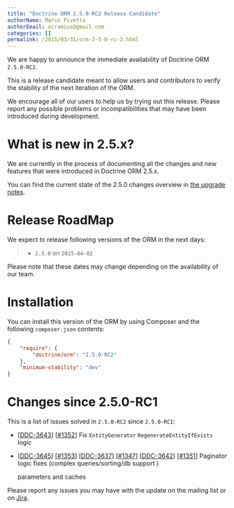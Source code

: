 ```yaml
---
title: "Doctrine ORM 2.5.0-RC2 Release Candidate"
authorName: Marco Pivetta
authorEmail: ocramius@gmail.com
categories: []
permalink: /2015/03/31/orm-2-5-0-rc-2.html
---
```

We are happy to announce the immediate availability of Doctrine ORM
`2.5.0-RC2`.

This is a release candidate meant to allow users and contributors to
verify the stability of the next iteration of the ORM.

We encourage all of our users to help us by trying out this release.
Please report any possible problems or incompatibilities that may have
been introduced during development.

What is new in 2.5.x?
=====================

We are currently in the process of documenting all the changes and new
features that were introduced in Doctrine ORM 2.5.x.

You can find the current state of the 2.5.0 changes overview in [the
upgrade
notes](http://docs.doctrine-project.org/en/latest/changelog/migration_2_5.html).

Release RoadMap
===============

We expect to release following versions of the ORM in the next days:

> -   `2.5.0` on `2015-04-02`

Please note that these dates may change depending on the availability of
our team.

Installation
============

You can install this version of the ORM by using Composer and the
following `composer.json` contents:

```json
{
    "require": {
        "doctrine/orm": "2.5.0-RC2"
    },
    "minimum-stability": "dev"
}
```

Changes since 2.5.0-RC1
=======================

This is a list of issues solved in `2.5.0-RC2` since `2.5.0-RC1`:

-   [[DDC-3643](https://github.com/doctrine/orm/issues/4471)]
    [[#1352](https://github.com/doctrine/orm/pull/1352)] Fix
    `EntityGenerator` `RegenerateEntityIfExists` logic
-   [[DDC-3645](https://github.com/doctrine/orm/issues/4473)]
    [[\#1353](https://github.com/doctrine/orm/pull/1353)]
    [[DDC-3637](https://github.com/doctrine/orm/issues/4464)]
    [[\#1347](https://github.com/doctrine/orm/pull/1347)]
    [[DDC-3642](https://github.com/doctrine/orm/issues/4470)]
    [[\#1351](https://github.com/doctrine/orm/pull/1351)]
    Paginator logic fixes (complex queries/sorting/db support )

    parameters and caches

Please report any issues you may have with the update on the mailing
list or on [Jira](https://www.doctrine-project.org/jira/browse/DDC).
